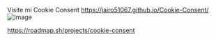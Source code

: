 Visite mi Cookie Consent https://jairo51067.github.io/Cookie-Consent/
![image](https://github.com/user-attachments/assets/b9baed1c-180f-4f26-a783-7068f3268f4f)



https://roadmap.sh/projects/cookie-consent 



